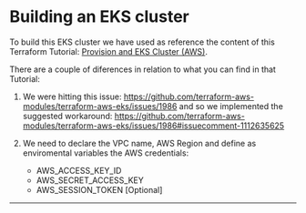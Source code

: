 # Building an EKS cluster

To build this EKS cluster we have used as reference the content of this Terraform Tutorial: [Provision and EKS Cluster (AWS)](https://developer.hashicorp.com/terraform/tutorials/kubernetes/eks).

There are a couple of diferences in relation to what you can find in that Tutorial:

1. We were hitting this issue: https://github.com/terraform-aws-modules/terraform-aws-eks/issues/1986 and so we implemented the suggested workaround: https://github.com/terraform-aws-modules/terraform-aws-eks/issues/1986#issuecomment-1112635625
2. We need to declare the VPC name, AWS Region and define as enviromental variables the AWS credentials:

   * AWS_ACCESS_KEY_ID
   * AWS_SECRET_ACCESS_KEY
   * AWS_SESSION_TOKEN [Optional]

---
